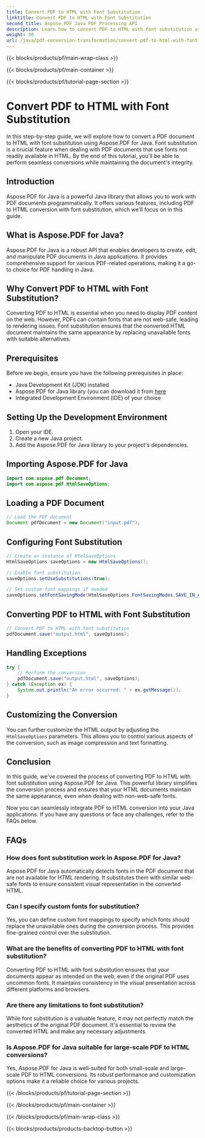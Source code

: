 ```yaml
---
title: Convert PDF to HTML with Font Substitution
linktitle: Convert PDF to HTML with Font Substitution
second_title: Aspose.PDF Java PDF Processing API
description: Learn how to convert PDF to HTML with font substitution using Aspose.PDF for Java. Step-by-step guide with source code for seamless conversions. Optimize your web content now!
weight: 30
url: /java/pdf-conversion-transformation/convert-pdf-to-html-with-font-substitution/
---
```


{{< blocks/products/pf/main-wrap-class >}}

{{< blocks/products/pf/main-container >}}

{{< blocks/products/pf/tutorial-page-section >}}

# Convert PDF to HTML with Font Substitution


In this step-by-step guide, we will explore how to convert a PDF document to HTML with font substitution using Aspose.PDF for Java. Font substitution is a crucial feature when dealing with PDF documents that use fonts not readily available in HTML. By the end of this tutorial, you'll be able to perform seamless conversions while maintaining the document's integrity.

## Introduction

Aspose.PDF for Java is a powerful Java library that allows you to work with PDF documents programmatically. It offers various features, including PDF to HTML conversion with font substitution, which we'll focus on in this guide.

## What is Aspose.PDF for Java?

Aspose.PDF for Java is a robust API that enables developers to create, edit, and manipulate PDF documents in Java applications. It provides comprehensive support for various PDF-related operations, making it a go-to choice for PDF handling in Java.

## Why Convert PDF to HTML with Font Substitution?

Converting PDF to HTML is essential when you need to display PDF content on the web. However, PDFs can contain fonts that are not web-safe, leading to rendering issues. Font substitution ensures that the converted HTML document maintains the same appearance by replacing unavailable fonts with suitable alternatives.

## Prerequisites

Before we begin, ensure you have the following prerequisites in place:

- Java Development Kit (JDK) installed
- Aspose.PDF for Java library (you can download it from [here](https://releases.aspose.com/pdf/java/)
- Integrated Development Environment (IDE) of your choice

## Setting Up the Development Environment

1. Open your IDE.
2. Create a new Java project.
3. Add the Aspose.PDF for Java library to your project's dependencies.

## Importing Aspose.PDF for Java

```java
import com.aspose.pdf.Document;
import com.aspose.pdf.HtmlSaveOptions;
```

## Loading a PDF Document

```java
// Load the PDF document
Document pdfDocument = new Document("input.pdf");
```

## Configuring Font Substitution

```java
// Create an instance of HtmlSaveOptions
HtmlSaveOptions saveOptions = new HtmlSaveOptions();

// Enable font substitution
saveOptions.setUseSubstitutions(true);

// Set custom font mappings if needed
saveOptions.setFontSavingMode(HtmlSaveOptions.FontSavingModes.SAVE_IN_ALL_FORMATS);
```

## Converting PDF to HTML with Font Substitution

```java
// Convert PDF to HTML with font substitution
pdfDocument.save("output.html", saveOptions);
```

## Handling Exceptions

```java
try {
    // Perform the conversion
    pdfDocument.save("output.html", saveOptions);
} catch (Exception ex) {
    System.out.println("An error occurred: " + ex.getMessage());
}
```

## Customizing the Conversion

You can further customize the HTML output by adjusting the `HtmlSaveOptions` parameters. This allows you to control various aspects of the conversion, such as image compression and text formatting.

## Conclusion

In this guide, we've covered the process of converting PDF to HTML with font substitution using Aspose.PDF for Java. This powerful library simplifies the conversion process and ensures that your HTML documents maintain the same appearance, even when dealing with non-web-safe fonts.

Now you can seamlessly integrate PDF to HTML conversion into your Java applications. If you have any questions or face any challenges, refer to the FAQs below.

## FAQs

### How does font substitution work in Aspose.PDF for Java?

Aspose.PDF for Java automatically detects fonts in the PDF document that are not available for HTML rendering. It substitutes them with similar web-safe fonts to ensure consistent visual representation in the converted HTML.

### Can I specify custom fonts for substitution?

Yes, you can define custom font mappings to specify which fonts should replace the unavailable ones during the conversion process. This provides fine-grained control over the substitution.

### What are the benefits of converting PDF to HTML with font substitution?

Converting PDF to HTML with font substitution ensures that your documents appear as intended on the web, even if the original PDF uses uncommon fonts. It maintains consistency in the visual presentation across different platforms and browsers.

### Are there any limitations to font substitution?

While font substitution is a valuable feature, it may not perfectly match the aesthetics of the original PDF document. It's essential to review the converted HTML and make any necessary adjustments.

### Is Aspose.PDF for Java suitable for large-scale PDF to HTML conversions?

Yes, Aspose.PDF for Java is well-suited for both small-scale and large-scale PDF to HTML conversions. Its robust performance and customization options make it a reliable choice for various projects.

{{< /blocks/products/pf/tutorial-page-section >}}

{{< /blocks/products/pf/main-container >}}

{{< /blocks/products/pf/main-wrap-class >}}

{{< blocks/products/products-backtop-button >}}
